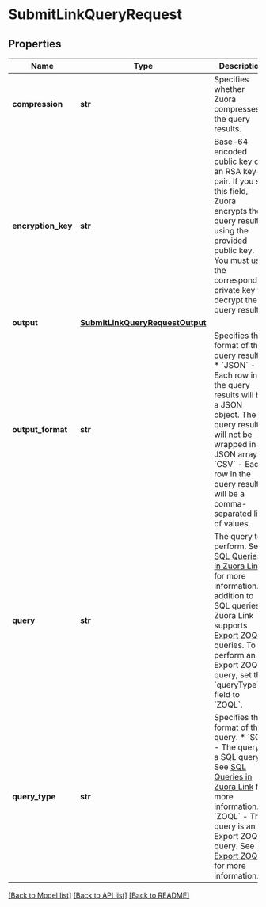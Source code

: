 # SubmitLinkQueryRequest

## Properties
Name | Type | Description | Notes
------------ | ------------- | ------------- | -------------
**compression** | **str** | Specifies whether Zuora compresses the query results.  | 
**encryption_key** | **str** | Base-64 encoded public key of an RSA key-pair.  If you set this field, Zuora encrypts the query results using the provided public key. You must use the corresponding private key to decrypt the query results.  | [optional] 
**output** | [**SubmitLinkQueryRequestOutput**](SubmitLinkQueryRequestOutput.md) |  | 
**output_format** | **str** | Specifies the format of the query results.  * &#x60;JSON&#x60; - Each row in the query results will be a JSON object. The query results will not be wrapped in a JSON array. * &#x60;CSV&#x60; - Each row in the query results will be a comma-separated list of values.  | 
**query** | **str** | The query to perform. See [SQL Queries in Zuora Link](https://knowledgecenter.zuora.com/DC_Developers/BA_Zuora_Link/BA_SQL_Queries_in_Zuora_Link) for more information.  In addition to SQL queries, Zuora Link supports [Export ZOQL](https://knowledgecenter.zuora.com/DC_Developers/BB_Export_ZOQL) queries. To perform an Export ZOQL query, set the &#x60;queryType&#x60; field to &#x60;ZOQL&#x60;.  | 
**query_type** | **str** | Specifies the format of the query.  * &#x60;SQL&#x60; - The query is a SQL query. See [SQL Queries in Zuora Link](https://knowledgecenter.zuora.com/DC_Developers/BA_Zuora_Link/BA_SQL_Queries_in_Zuora_Link) for more information. * &#x60;ZOQL&#x60; - The query is an Export ZOQL query. See [Export ZOQL](https://knowledgecenter.zuora.com/DC_Developers/BB_Export_ZOQL) for more information.  | [optional] [default to 'SQL']

[[Back to Model list]](../README.md#documentation-for-models) [[Back to API list]](../README.md#documentation-for-api-endpoints) [[Back to README]](../README.md)


